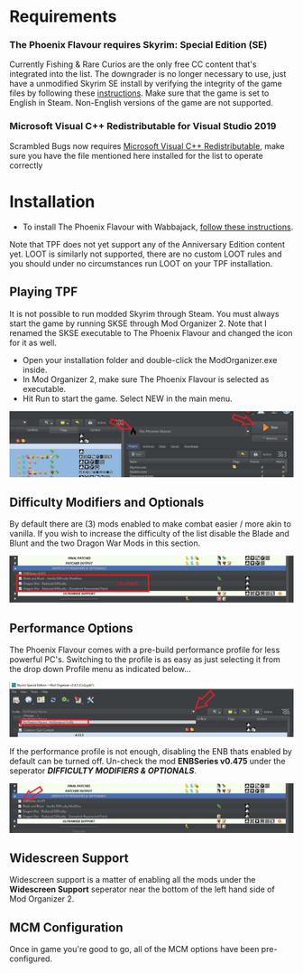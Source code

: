 # Requirements
### The Phoenix Flavour requires Skyrim: Special Edition (SE)

Currently Fishing & Rare Curios are the only free CC content that's integrated into the list. The downgrader is no longer necessary to use, just have a unmodified Skyrim SE install by verifying the integrity of the game files by following these [instructions](https://help.steampowered.com/en/faqs/view/0C48-FCBD-DA71-93EB). Make sure that the game is set to English in Steam. Non-English versions of the game are not supported.

### Microsoft Visual C++ Redistributable for Visual Studio 2019

Scrambled Bugs now requires [Microsoft Visual C++ Redistributable](https://aka.ms/vs/17/release/vc_redist.x64.exe), make sure you have the file mentioned here installed for the list to operate correctly


# Installation
- To install The Phoenix Flavour with Wabbajack, [follow these instructions](https://github.com/Codygits/TPF-Updates/blob/main/List%20Installation.md).

Note that TPF does not yet support any of the Anniversary Edition content yet. LOOT is similarly not supported, there are no custom LOOT rules and you should under no circumstances run LOOT on your TPF installation.

## Playing TPF

It is not possible to run modded Skyrim through Steam. You must always start the game by running SKSE through Mod Organizer 2. Note that I renamed the SKSE executable to The Phoenix Flavour and changed the icon for it as well.

- Open your installation folder and double-click the ModOrganizer.exe inside.
- In Mod Organizer 2, make sure The Phoenix Flavour is selected as executable.
- Hit Run to start the game. Select NEW in the main menu.

![Wabbajack Start](https://github.com/Codygits/TPF-Updates/blob/4376b086a07b32136176094e1101353cf2d1b1cd/images/Wabbajack%20Start.PNG)

## Difficulty Modifiers and Optionals 

By default there are (3) mods enabled to make combat easier / more akin to vanilla. If you wish to increase the difficulty of the list disable the Blade and Blunt and the two Dragon War Mods in this section.

![Difficulty Options](https://github.com/Codygits/TPF-Updates/blob/9e5e285af29597939db658873ffd22ab2dcb2565/images/Difficulty%20Options.PNG)

## Performance Options
The Phoenix Flavour comes with a pre-build performance profile for less powerful PC's. Switching to the profile is as easy as just selecting it from the drop down Profile menu as indicated below...

![Performance Options](https://github.com/Codygits/TPF-Updates/blob/bab972235de061bb87e19dff6b88380eb594f01d/images/Performance%20Options.PNG)

If the performance profile is not enough, disabling the ENB thats enabled by default can be turned off. Un-check the mod **ENBSeries v0.475** under the seperator ***DIFFICULTY MODIFIERS & OPTIONALS***.

![Disable ENB](https://github.com/Codygits/TPF-Updates/blob/14faccb4979380ad2d2162b776ab2f3c7fc08f2e/images/Disable%20ENB.PNG)

## Widescreen Support
Widescreen support is a matter of enabling all the mods under the **Widescreen Support** seperator near the bottom of the left hand side of Mod Organizer 2.

## MCM Configuration

Once in game you're good to go, all of the MCM options have been pre-configured.
